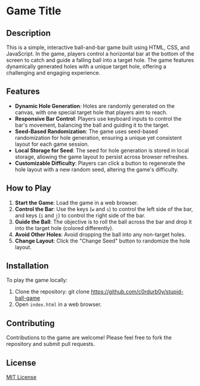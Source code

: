 # Game Title

## Description

This is a simple, interactive ball-and-bar game built using HTML, CSS, and JavaScript. In the game, players control a horizontal bar at the bottom of the screen to catch and guide a falling ball into a target hole. The game features dynamically generated holes with a unique target hole, offering a challenging and engaging experience.

## Features

- **Dynamic Hole Generation**: Holes are randomly generated on the canvas, with one special target hole that players aim to reach.
- **Responsive Bar Control**: Players use keyboard inputs to control the bar's movement, balancing the ball and guiding it to the target.
- **Seed-Based Randomization**: The game uses seed-based randomization for hole generation, ensuring a unique yet consistent layout for each game session.
- **Local Storage for Seed**: The seed for hole generation is stored in local storage, allowing the game layout to persist across browser refreshes.
- **Customizable Difficulty**: Players can click a button to regenerate the hole layout with a new random seed, altering the game's difficulty.

## How to Play

1. **Start the Game**: Load the game in a web browser.
2. **Control the Bar**: Use the keys (`w` and `s`) to control the left side of the bar, and keys (`i` and `j`) to control the right side of the bar.
3. **Guide the Ball**: The objective is to roll the ball across the bar and drop it into the target hole (colored differently).
4. **Avoid Other Holes**: Avoid dropping the ball into any non-target holes.
5. **Change Layout**: Click the "Change Seed" button to randomize the hole layout.

## Installation

To play the game locally:

1. Clone the repository: git clone https://github.com/c0rdurb0y/stupid-ball-game
2. Open `index.html` in a web browser.

## Contributing

Contributions to the game are welcome! Please feel free to fork the repository and submit pull requests.

## License

[MIT License](LICENSE.txt)
